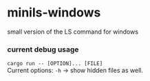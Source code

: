 # minils-windows
small version of the LS command for windows

### current debug usage
`cargo run -- [OPTION]... [FILE]` \
Current options: `-h` -> show hidden files as well.
